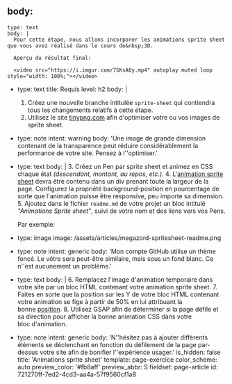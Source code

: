 body:
  -
    type: text
    body: |
      Pour cette étape, nous allons incorporer les animations sprite sheet que vous avez réalisé dans le cours de&nbsp;3D.
      
      Aperçu du résultat final:
      
      <video src="https://i.imgur.com/7SKsA6y.mp4" autoplay muted loop style="width: 100%;"></video>
  -
    type: text
    title: Requis
    level: h2
    body: |
      1. Créez une nouvelle branche intitulée `sprite-sheet` qui contiendra tous les changements relatifs à cette&nbsp;étape.
      2. Utilisez le site [tinypng.com](https://tinypng.com/) afin d'optimiser votre ou vos images de sprite&nbsp;sheet.
  -
    type: note
    intent: warning
    body: 'Une image de grande dimension contenant de la transparence peut réduire considérablement la performance de votre site. Pensez à&nbsp;l''optimiser.'
  -
    type: text
    body: |
      3. Créez un Pen par sprite sheet et animez en CSS chaque état _(descendant, montant, au repos, etc.)_.
      4. L'[animation sprite sheet](https://smnarnold.com/cours/css/animation-spritesheet) devra être contenu dans un div prenant toute la largeur de la page. Configurez la propriété background-position en pourcentage de sorte que l'animation puisse être responsive, peu importe sa&nbsp;dimension.
      5. Ajoutez dans le fichier `readme.md` de votre projet un bloc intitulé _"Animations Sprite sheet"_, suivi de votre nom et des liens vers vos&nbsp;Pens. 
      
      Par&nbsp;exemple:
  -
    type: image
    image: /assets/articles/megazord-spritesheet-readme.png
  -
    type: note
    intent: generic
    body: 'Mon compte GitHub utilise un thème foncé. Le vôtre sera peut-être similaire, mais sous un fond blanc. Ce n''est aucunement un&nbsp;problème.'
  -
    type: text
    body: |
      6. Remplacez l'image d'animation temporaire dans votre site par un bloc HTML contenant votre animation sprite&nbsp;sheet.
      7. Faites en sorte que la position sur les Y de votre bloc HTML contenant votre animation se fige à partir de 50% en lui attribuant la bonne&nbsp;[position](https://smnarnold.com/cours/css/position#sticky).
      8. Utilisez GSAP afin de déterminer si la page défile et sa direction pour afficher la bonne animation CSS dans votre bloc&nbsp;d'animation.
  -
    type: note
    intent: generic
    body: 'N''hésitez pas à ajouter différents éléments se déclenchant en fonction du défilement de la page par-dessus votre site afin de bonifier l''expérience&nbsp;usager.'
is_hidden: false
title: 'Animations sprite sheet'
template: page-exercice
color_scheme: auto
preview_color: '#fb8aff'
preview_abbr: S
fieldset: page-article
id: 721270ff-7ed2-4cd3-aa4a-57f9560cf1a8

